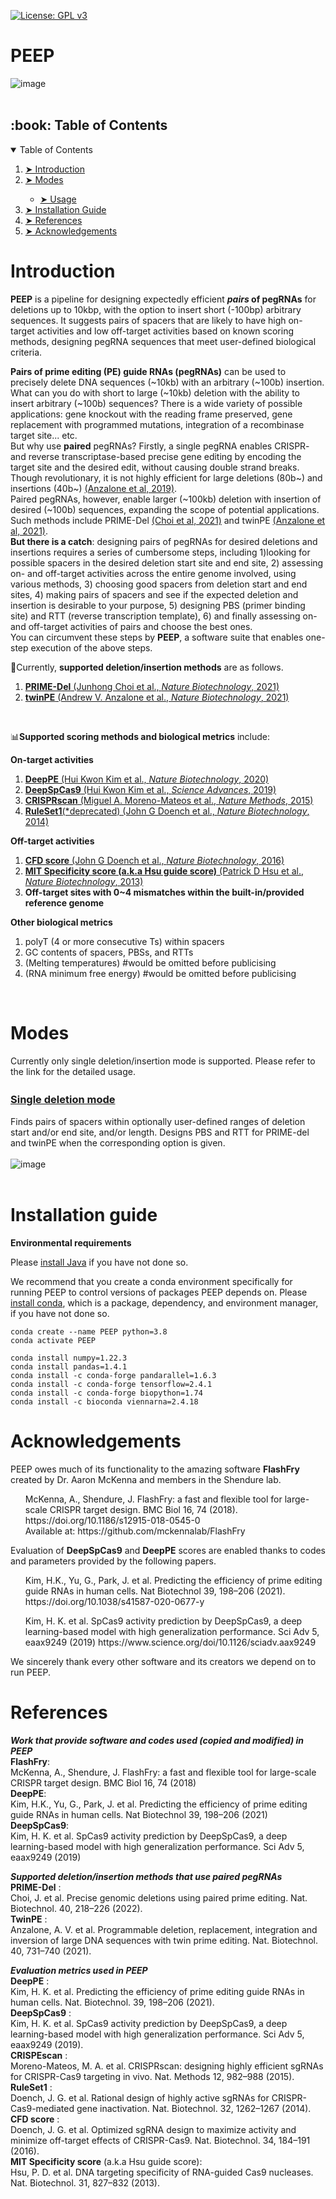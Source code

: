 [![License: GPL v3](https://img.shields.io/badge/License-GPLv3-blue.svg)](https://www.gnu.org/licenses/gpl-3.0)

# PEEP
 ![image](./images/PEEP_logo_demo.png)
  <br /> <br />

<!-- TABLE OF CONTENTS -->
<h2 id="table-of-contents"> :book: Table of Contents</h2>

<details open="open">
  <summary>Table of Contents</summary>
  <ol>
    <li><a href="#Introduction-"> ➤ Introduction</a></li>
    <li><a href="#Modes-"> ➤ Modes</a></li>
    <ul>
    <li><a href="./markdowns/base.md"> ➤ Usage</a></li>
    </ul>
    <li><a href="#Installation-guide"> ➤ Installation Guide</a></li>
    <li><a href="#References"> ➤ References</a></li>
    <li><a href="#Acknowledgements"> ➤ Acknowledgements</a></li>
  </ol>
</details>


# Introduction <br />

**PEEP** is a pipeline for designing expectedly efficient **_pairs_ of pegRNAs** for deletions up to 10kbp, with the option to insert short (-100bp) arbitrary sequences. 
It suggests pairs of spacers that are likely to have high on-target activities and low off-target activities based on known scoring methods, designing pegRNA sequences that meet user-defined biological criteria. 

**Pairs of prime editing (PE) guide RNAs (pegRNAs)** can be used to precisely delete DNA sequences (~10kb) with an arbitrary (~100b) insertion. <br />
What can you do with short to large (~10kb) deletion with the ability to insert arbitrary (~100b) sequences? There is a wide variety of possible applications: gene knockout with the reading frame preserved, gene replacement with programmed mutations, integration of a recombinase target site... etc. <br />
But why use **paired** pegRNAs? Firstly, a single pegRNA enables CRISPR- and reverse transcriptase-based precise gene editing by encoding the target site and the desired edit, without causing double strand breaks. Though revolutionary, it is not highly efficient for large deletions (80b~) and insertions (40b~) [(Anzalone et al, 2019)](https://www.nature.com/articles/s41586-019-1711-4). <br />
Paired pegRNAs, however, enable larger (~100kb) deletion with insertion of desired (~100b) sequences, expanding the scope of potential applications. Such methods include PRIME-Del [(Choi et al, 2021)](https://www.nature.com/articles/s41587-021-01025-z) and twinPE [(Anzalone et al, 2021)](https://www.nature.com/articles/s41587-021-01133-w). <br />
**But there is a catch**: designing pairs of pegRNAs for desired deletions and insertions requires a series of cumbersome steps, including 1)looking for possible spacers in the desired deletion start site and end site, 2) assessing on- and off-target activities across the entire genome involved, using various methods, 3) choosing good spacers from deletion start and end sites, 4) making pairs of spacers and see if the expected deletion and insertion is desirable to your purpose, 5) designing PBS (primer binding site) and RTT (reverse transcription template), 6) and finally assessing on- and off-target activities of pairs and choose the best ones. <br />
You can circumvent these steps by **PEEP**, a software suite that enables one-step execution of the above steps. <br />


🧬Currently, **supported deletion/insertion methods** are as follows.
1. [**PRIME-Del** (Junhong Choi et al., _Nature Biotechnology_, 2021)](https://www.nature.com/articles/s41587-021-01025-z)
2. [**twinPE** (Andrew V. Anzalone et al., _Nature Biotechnology_, 2021)](https://www.nature.com/articles/s41587-021-01133-w)
<!-- 3. [**GRAND** (Jinlin Wang et al., _Nature Methods_, 2022)](https://www.nature.com/articles/s41592-022-01399-1) --> <br />

📊**Supported scoring methods and biological metrics** include:

**On-target activities**
1. [**DeepPE** (Hui Kwon Kim et al., _Nature Biotechnology_, 2020)](https://www.nature.com/articles/s41587-020-0677-y)
2. [**DeepSpCas9** (Hui Kwon Kim et al., _Science Advances_, 2019)](https://www.science.org/doi/full/10.1126/sciadv.aax9249) 
3. [**CRISPRscan** (Miguel A. Moreno-Mateos et al., _Nature Methods_, 2015)](https://www.ncbi.nlm.nih.gov/pmc/articles/PMC4589495/) 
4. [**RuleSet1**(*deprecated) (John G Doench et al., _Nature Biotechnology_, 2014)](https://doi.org/10.1038/nbt.3026)

**Off-target activities**
1. [**CFD score** (John G Doench et al., _Nature Biotechnology_, 2016)](https://www.ncbi.nlm.nih.gov/pmc/articles/PMC4744125/)
2. [**MIT Specificity score (a.k.a Hsu guide score)** (Patrick D Hsu et al., _Nature Biotechnology_, 2013)](https://pubmed.ncbi.nlm.nih.gov/23873081/)
3. **Off-target sites with 0~4 mismatches within the built-in/provided reference genome**

**Other biological metrics**
1. polyT (4 or more consecutive Ts) within spacers
2. GC contents of spacers, PBSs, and RTTs
3. (Melting temperatures) #would be omitted before publicising
4. (RNA minimum free energy) #would be omitted before publicising

 <br />




# Modes <br />

Currently only single deletion/insertion mode is supported.
Please refer to the link for the detailed usage.

### **[Single deletion mode](./markdowns/base.md)**　<br>

Finds pairs of spacers within optionally user-defined ranges of deletion start and/or end site, and/or length. Designs PBS and RTT for PRIME-del and twinPE when the corresponding option is given. <br /> <br />
 ![image](./images/Mode_base_white.png)
  <br /> <br />



# Installation guide <br />

**Environmental requirements**

Please [install Java](https://java.com/en/download/help/index_installing.html) if you have not done so.

We recommend that you create a conda environment specifically for running PEEP to control versions of packages PEEP depends on.
Please [install conda](https://docs.conda.io/projects/conda/en/latest/user-guide/install/index.html), which is a package, dependency, and environment manager, if you have not done so.
```
conda create --name PEEP python=3.8
conda activate PEEP

conda install numpy=1.22.3
conda install pandas=1.4.1
conda install -c conda-forge pandarallel=1.6.3
conda install -c conda-forge tensorflow=2.4.1
conda install -c conda-forge biopython=1.74
conda install -c bioconda viennarna=2.4.18
```

# Acknowledgements
PEEP owes much of its functionality to the amazing software **FlashFry** created by Dr. Aaron McKenna and members in the Shendure lab. 
<ul>
McKenna, A., Shendure, J. FlashFry: a fast and flexible tool for large-scale CRISPR target design. BMC Biol 16, 74 (2018). https://doi.org/10.1186/s12915-018-0545-0 <br />
Available at: https://github.com/mckennalab/FlashFry <br />
</ul>

Evaluation of **DeepSpCas9** and **DeepPE** scores are enabled thanks to codes and parameters provided by the following papers. 
<ul>
Kim, H.K., Yu, G., Park, J. et al. Predicting the efficiency of prime editing guide RNAs in human cells. Nat Biotechnol 39, 198–206 (2021). https://doi.org/10.1038/s41587-020-0677-y <br />
</ul>
<ul>
Kim, H. K. et al. SpCas9 activity prediction by DeepSpCas9, a deep learning-based model with high generalization performance. Sci Adv 5, eaax9249 (2019) https://www.science.org/doi/10.1126/sciadv.aax9249 <br />
</ul>

We sincerely thank every other software and its creators we depend on to run PEEP.

# References
**_Work that provide software and codes used (copied and modified) in PEEP_** <br />
**FlashFry**: <br />
McKenna, A., Shendure, J. FlashFry: a fast and flexible tool for large-scale CRISPR target design. BMC Biol 16, 74 (2018) <br />
**DeepPE**: <br />
Kim, H.K., Yu, G., Park, J. et al. Predicting the efficiency of prime editing guide RNAs in human cells. Nat Biotechnol 39, 198–206 (2021) <br />
**DeepSpCas9**: <br />
Kim, H. K. et al. SpCas9 activity prediction by DeepSpCas9, a deep learning-based model with high generalization performance. Sci Adv 5, eaax9249 (2019) <br />

**_Supported deletion/insertion methods that use paired pegRNAs_** <br />
**PRIME-Del** : <br />
Choi, J. et al. Precise genomic deletions using paired prime editing. Nat. Biotechnol. 40, 218–226 (2022). <br />
**TwinPE** : <br />
Anzalone, A. V. et al. Programmable deletion, replacement, integration and inversion of large DNA sequences with twin prime editing. Nat. Biotechnol. 40, 731–740 (2021). <br />

**_Evaluation metrics used in PEEP_** <br />
**DeepPE** : <br />
Kim, H. K. et al. Predicting the efficiency of prime editing guide RNAs in human cells. Nat. Biotechnol. 39, 198–206 (2021). <br />
**DeepSpCas9** : <br />
Kim, H. K. et al. SpCas9 activity prediction by DeepSpCas9, a deep learning-based model with high generalization performance. Sci Adv 5, eaax9249 (2019). <br />
**CRISPEscan** : <br />
Moreno-Mateos, M. A. et al. CRISPRscan: designing highly efficient sgRNAs for CRISPR-Cas9 targeting in vivo. Nat. Methods 12, 982–988 (2015). <br />
**RuleSet1** : <br />
Doench, J. G. et al. Rational design of highly active sgRNAs for CRISPR-Cas9-mediated gene inactivation. Nat. Biotechnol. 32, 1262–1267 (2014). <br />
**CFD score** : <br />
Doench, J. G. et al. Optimized sgRNA design to maximize activity and minimize off-target effects of CRISPR-Cas9. Nat. Biotechnol. 34, 184–191 (2016). <br />
**MIT Specificity score** (a.k.a Hsu guide score): <br />
Hsu, P. D. et al. DNA targeting specificity of RNA-guided Cas9 nucleases. Nat. Biotechnol. 31, 827–832 (2013). <br />
